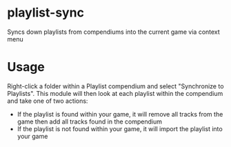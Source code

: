 # playlist-sync
Syncs down playlists from compendiums into the current game via context menu

# Usage
Right-click a folder within a Playlist compendium and select "Synchronize to Playlists". This module will then look at each playlist within the compendium and take one of two actions:

- If the playlist is found within your game, it will remove all tracks from the game then add all tracks found in the compendium
- If the playlist is not found within your game, it will import the playlist into your game
